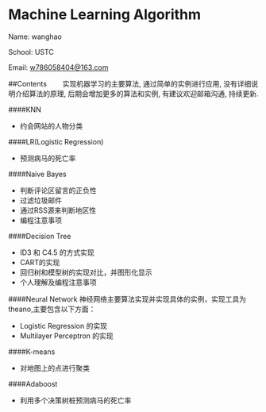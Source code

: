# Machine Learning Algorithm



Name: wanghao

School: USTC

Email: w786058404@163.com

##Contents
　　实现机器学习的主要算法, 通过简单的实例进行应用, 没有详细说明介绍算法的原理, 后期会增加更多的算法和实例, 有建议欢迎邮箱沟通, 持续更新.

####KNN
- 约会网站的人物分类

####LR(Logistic Regression)
- 预测病马的死亡率


####Naive Bayes
- 判断评论区留言的正负性
- 过滤垃圾邮件
- 通过RSS源来判断地区性
- 编程注意事项

####Decision Tree
- ID3 和 C4.5 的方式实现
- CART的实现
- 回归树和模型树的实现对比，并图形化显示
- 个人理解及编程注意事项


####Neural Network
神经网络主要算法实现并实现具体的实例，实现工具为theano,主要包含以下方面：
- Logistic Regression 的实现
- Multilayer Perceptron 的实现

####K-means
- 对地图上的点进行聚类

####Adaboost
- 利用多个决策树桩预测病马的死亡率
